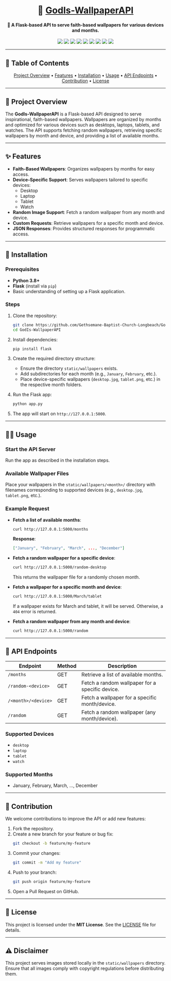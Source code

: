 <h1 align="center">📱 <a href="https://github.com/Gethsemane-Baptist-Church-Longbeach/GodIs-WallpaperAPI">GodIs-WallpaperAPI</a></h1>

<h4 align="center">🎨 A Flask-based API to serve faith-based wallpapers for various devices and months.</h4>

<p align="center">
<a href="https://twitter.com/PinoyITSolution"><img src="https://img.shields.io/twitter/follow/PinoyITSolution?style=social"></a>
<a href="https://github.com/ronknight?tab=followers"><img src="https://img.shields.io/github/followers/ronknight?style=social"></a>
<a href="https://github.com/ronknight/ronknight/stargazers"><img src="https://img.shields.io/github/stars/BEPb/BEPb.svg?logo=github"></a>
<a href="https://github.com/ronknight/ronknight/network/members"><img src="https://img.shields.io/github/forks/BEPb/BEPb.svg?color=blue&logo=github"></a>
<a href="https://youtube.com/@PinoyITSolution"><img src="https://img.shields.io/youtube/channel/subscribers/UCeoETAlg3skyMcQPqr97omg"></a>
<a href="https://github.com/Gethsemane-Baptist-Church-Longbeach/GodIs-WallpaperAPI/issues"><img src="https://img.shields.io/badge/contributions-welcome-brightgreen.svg?style=flat"></a>
<a href="https://github.com/Gethsemane-Baptist-Church-Longbeach/GodIs-WallpaperAPI/blob/master/LICENSE"><img src="https://img.shields.io/badge/License-MIT-yellow.svg"></a>
<a href="#"><img src="https://img.shields.io/badge/Made%20with-Love-1f425f.svg"></a>
<a href="https://github.com/ronknight"><img src="https://img.shields.io/badge/Made%20with%20%F0%9F%A4%8D%20by%20-%20Ronknight%20-%20red"></a>
</p>

---

## 📖 Table of Contents
<p align="center">
  <a href="#project-overview">Project Overview</a> •
  <a href="#features">Features</a> •
  <a href="#installation">Installation</a> •
  <a href="#usage">Usage</a> •
  <a href="#api-endpoints">API Endpoints</a> •
  <a href="#contribution">Contribution</a> •
  <a href="#license">License</a>
</p>

---

## 📜 Project Overview
The **GodIs-WallpaperAPI** is a Flask-based API designed to serve inspirational, faith-based wallpapers. Wallpapers are organized by months and optimized for various devices such as desktops, laptops, tablets, and watches. The API supports fetching random wallpapers, retrieving specific wallpapers by month and device, and providing a list of available months.

---

## ✨ Features
- **Faith-Based Wallpapers**: Organizes wallpapers by months for easy access.
- **Device-Specific Support**: Serves wallpapers tailored to specific devices:
  - Desktop
  - Laptop
  - Tablet
  - Watch
- **Random Image Support**: Fetch a random wallpaper from any month and device.
- **Custom Requests**: Retrieve wallpapers for a specific month and device.
- **JSON Responses**: Provides structured responses for programmatic access.

---

## 🚀 Installation

### Prerequisites
- **Python 3.8+**
- **Flask** (install via `pip`)
- Basic understanding of setting up a Flask application.

### Steps
1. Clone the repository:
   ```bash
   git clone https://github.com/Gethsemane-Baptist-Church-Longbeach/GodIs-WallpaperAPI.git
   cd GodIs-WallpaperAPI
   ```
2. Install dependencies:
   ```bash
   pip install flask
   ```
3. Create the required directory structure:
   - Ensure the directory `static/wallpapers` exists.
   - Add subdirectories for each month (e.g., `January`, `February`, etc.).
   - Place device-specific wallpapers (`desktop.jpg`, `tablet.png`, etc.) in the respective month folders.

4. Run the Flask app:
   ```bash
   python app.py
   ```

5. The app will start on `http://127.0.0.1:5000`.

---

## 🧑‍💻 Usage

### Start the API Server
Run the app as described in the installation steps.

### Available Wallpaper Files
Place your wallpapers in the `static/wallpapers/<month>/` directory with filenames corresponding to supported devices (e.g., `desktop.jpg`, `tablet.png`, etc.).

### Example Request
- **Fetch a list of available months**:
  ```bash
  curl http://127.0.0.1:5000/months
  ```
  **Response**:
  ```json
  ["January", "February", "March", ..., "December"]
  ```

- **Fetch a random wallpaper for a specific device**:
  ```bash
  curl http://127.0.0.1:5000/random-desktop
  ```
  This returns the wallpaper file for a randomly chosen month.

- **Fetch a wallpaper for a specific month and device**:
  ```bash
  curl http://127.0.0.1:5000/March/tablet
  ```
  If a wallpaper exists for March and tablet, it will be served. Otherwise, a `404` error is returned.

- **Fetch a random wallpaper from any month and device**:
  ```bash
  curl http://127.0.0.1:5000/random
  ```

---

## 🔗 API Endpoints

| Endpoint                  | Method | Description                                     |
|---------------------------|--------|-------------------------------------------------|
| `/months`                 | GET    | Retrieve a list of available months.           |
| `/random-<device>`        | GET    | Fetch a random wallpaper for a specific device.|
| `/<month>/<device>`       | GET    | Fetch a wallpaper for a specific month/device. |
| `/random`                 | GET    | Fetch a random wallpaper (any month/device).   |

### Supported Devices
- `desktop`
- `laptop`
- `tablet`
- `watch`

### Supported Months
- January, February, March, ..., December

---

## 🤝 Contribution
We welcome contributions to improve the API or add new features:
1. Fork the repository.
2. Create a new branch for your feature or bug fix:
   ```bash
   git checkout -b feature/my-feature
   ```
3. Commit your changes:
   ```bash
   git commit -m "Add my feature"
   ```
4. Push to your branch:
   ```bash
   git push origin feature/my-feature
   ```
5. Open a Pull Request on GitHub.

---

## 📝 License
This project is licensed under the **MIT License**. See the [LICENSE](https://github.com/Gethsemane-Baptist-Church-Longbeach/GodIs-WallpaperAPI/blob/master/LICENSE) file for details.

---

## ⚠️ Disclaimer
This project serves images stored locally in the `static/wallpapers` directory. Ensure that all images comply with copyright regulations before distributing them.
